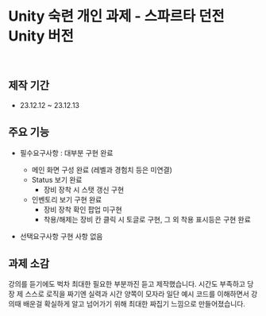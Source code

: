 # Unity 숙련 개인 과제 - 스파르타 던전 Unity 버전

</br>

## 제작 기간
* 23.12.12 ~ 23.12.13

## 주요 기능
* 필수요구사항 : 대부분 구현 완료
  * 메인 화면 구성 완료 (레벨과 경험치 등은 미연결)
  * Status 보기 완료
    * 장비 장착 시 스탯 갱신 구현
  * 인벤토리 보기 구현 완료
     * 장비 장착 확인 팝업 미구현
     * 착용/해제는 장비 칸 클릭 시 토글로 구현, 그 외 착용 표시등은 구현 완료

* 선택요구사항 구현 사항 없음

## 과제 소감

강의를 듣기에도 벅차 최대한 필요한 부분까진 듣고 제작했습니다.
시간도 부족하고 당장 제 스스로 로직을 짜기엔 실력과 시간 양쪽이 모자라
일단 예시 코드를 이해하면서 강의때 배운걸 확실하게 알고 넘어가기 위해 최대한 짜집기 느낌으로 만들어졌습니다.
